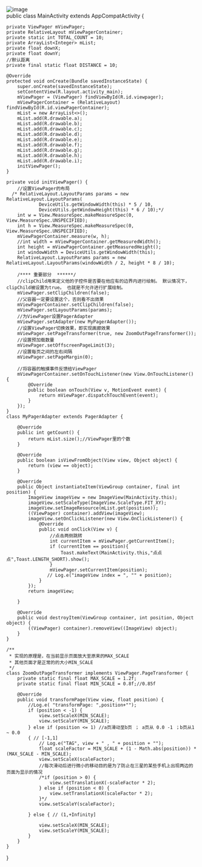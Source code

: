 ![image](https://github.com/Zhai-WenWu/Gallery_ViewPager/blob/master/gif/123.gif)  
public class MainActivity extends AppCompatActivity {

    private ViewPager mViewPager;
    private RelativeLayout mViewPagerContainer;
    private static int TOTAL_COUNT = 10;
    private ArrayList<Integer> mList;
    private float downX;
    private float downY;
    //默认距离
    private final static float DISTANCE = 10;

    @Override
    protected void onCreate(Bundle savedInstanceState) {
        super.onCreate(savedInstanceState);
        setContentView(R.layout.activity_main);
        mViewPager = (ViewPager) findViewById(R.id.viewpager);
        mViewPagerContainer = (RelativeLayout) findViewById(R.id.viewPagerContainer);
        mList = new ArrayList<>();
        mList.add(R.drawable.a);
        mList.add(R.drawable.b);
        mList.add(R.drawable.c);
        mList.add(R.drawable.d);
        mList.add(R.drawable.e);
        mList.add(R.drawable.f);
        mList.add(R.drawable.g);
        mList.add(R.drawable.h);
        mList.add(R.drawable.i);
        initViewPager();
    }

    private void initViewPager() {
        //设置ViewPager的布局
      /* RelativeLayout.LayoutParams params = new RelativeLayout.LayoutParams(
                DeviceUtils.getWindowWidth(this) * 5 / 10,
                DeviceUtils.getWindowHeight(this) * 6 / 10);*/
        int w = View.MeasureSpec.makeMeasureSpec(0, View.MeasureSpec.UNSPECIFIED);
        int h = View.MeasureSpec.makeMeasureSpec(0, View.MeasureSpec.UNSPECIFIED);
        mViewPagerContainer.measure(w, h);
        //int width = mViewPagerContainer.getMeasuredWidth();
        int height = mViewPagerContainer.getMeasuredHeight();
        int windowWidth = DeviceUtils.getWindowWidth(this);
        RelativeLayout.LayoutParams params = new RelativeLayout.LayoutParams(windowWidth / 2, height * 8 / 10);

        /**** 重要部分  ******/
        //clipChild用来定义他的子控件是否要在他应有的边界内进行绘制。 默认情况下，clipChild被设置为true。 也就是不允许进行扩展绘制。
        mViewPager.setClipChildren(false);
        //父容器一定要设置这个，否则看不出效果
        mViewPagerContainer.setClipChildren(false);
        mViewPager.setLayoutParams(params);
        //为ViewPager设置PagerAdapter
        mViewPager.setAdapter(new MyPagerAdapter());
        //设置ViewPager切换效果，即实现画廊效果
        mViewPager.setPageTransformer(true, new ZoomOutPageTransformer());
        //设置预加载数量
        mViewPager.setOffscreenPageLimit(3);
        //设置每页之间的左右间隔
        mViewPager.setPageMargin(0);

        //将容器的触摸事件反馈给ViewPager
        mViewPagerContainer.setOnTouchListener(new View.OnTouchListener() {
            @Override
            public boolean onTouch(View v, MotionEvent event) {
                return mViewPager.dispatchTouchEvent(event);
            }
        });
    }
    class MyPagerAdapter extends PagerAdapter {

        @Override
        public int getCount() {
            return mList.size();//ViewPager里的个数
        }

        @Override
        public boolean isViewFromObject(View view, Object object) {
            return (view == object);
        }

        @Override
        public Object instantiateItem(ViewGroup container, final int position) {
            ImageView imageView = new ImageView(MainActivity.this);
            imageView.setScaleType(ImageView.ScaleType.FIT_XY);
            imageView.setImageResource(mList.get(position));
            ((ViewPager) container).addView(imageView);
            imageView.setOnClickListener(new View.OnClickListener() {
                @Override
                public void onClick(View v) {
                    //点击两侧跳转
                    int currentItem = mViewPager.getCurrentItem();
                    if (currentItem == position){
                        Toast.makeText(MainActivity.this,"点点点",Toast.LENGTH_SHORT).show();
                    }
                    mViewPager.setCurrentItem(position);
                   // Log.e("imageView index = ", "" + position);
                }
            });
            return imageView;

        }

        @Override
        public void destroyItem(ViewGroup container, int position, Object object) {
            ((ViewPager) container).removeView((ImageView) object);
        }
    }

    /**
     * 实现的原理是，在当前显示页面放大至原来的MAX_SCALE
     * 其他页面才是正常的的大小MIN_SCALE
     */
    class ZoomOutPageTransformer implements ViewPager.PageTransformer {
        private static final float MAX_SCALE = 1.2f;
        private static final float MIN_SCALE = 0.8f;//0.85f

        @Override
        public void transformPage(View view, float position) {
            //Log.e( "transformPage: ",position+"");
            if (position < -1) {
                view.setScaleX(MIN_SCALE);
                view.setScaleY(MIN_SCALE);
            } else if (position <= 1) //a页滑动至b页 ； a页从 0.0 -1 ；b页从1 ~ 0.0
            { // [-1,1]
                // Log.e("TAG", view + " , " + position + "");
                float scaleFactor = MIN_SCALE + (1 - Math.abs(position)) * (MAX_SCALE - MIN_SCALE);
                view.setScaleX(scaleFactor);
                //每次滑动后进行微小的移动目的是为了防止在三星的某些手机上出现两边的页面为显示的情况
                /*if (position > 0) {
                    view.setTranslationX(-scaleFactor * 2);
                } else if (position < 0) {
                    view.setTranslationX(scaleFactor * 2);
                }*/
                view.setScaleY(scaleFactor);

            } else { // (1,+Infinity]

                view.setScaleX(MIN_SCALE);
                view.setScaleY(MIN_SCALE);
            }
        }
    }
}